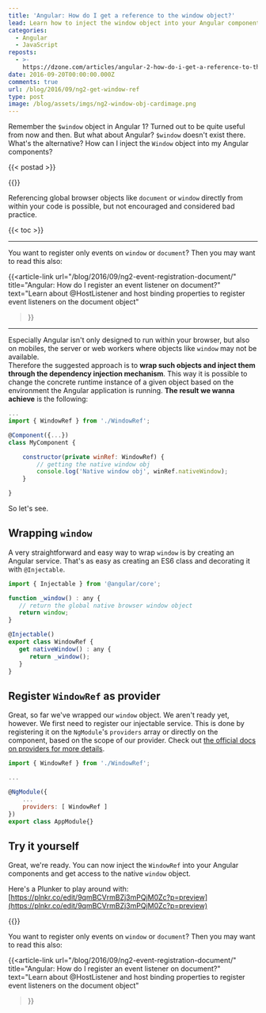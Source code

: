 ```yaml
---
title: 'Angular: How do I get a reference to the window object?'
lead: Learn how to inject the window object into your Angular components
categories:
  - Angular
  - JavaScript
reposts:
  - >-
    https://dzone.com/articles/angular-2-how-do-i-get-a-reference-to-the-window-o
date: 2016-09-20T00:00:00.000Z
comments: true
url: /blog/2016/09/ng2-get-window-ref
type: post
image: /blog/assets/imgs/ng2-window-obj-cardimage.png
---
```


<div class="article-intro">
	Remember the <code>$window</code> object in Angular 1? Turned out to be quite useful from now and then. But what about Angular? <code>$window</code> doesn't exist there. What's the alternative? How can I inject the <code>Window</code> object into my Angular components?
</div>

{{< postad >}}

{{<warn-notice message="Contents are based on Angular version >= 2" >}}

Referencing global browser objects like `document` or `window` directly from within your code is possible, but not encouraged and considered bad practice. 

{{< toc >}}

---

You want to register only events on `window` or `document`? Then  you may want to read this also:

{{<article-link
  url="/blog/2016/09/ng2-event-registration-document/"
  title="Angular: How do I register an event listener on document?"
  text="Learn about @HostListener and host binding properties to register event listeners on the document object"
>}}

---

Especially Angular isn't only designed to run within your browser, but also on mobiles, the server or web workers where objects like `window` may not be available.  
Therefore the suggested approach is to **wrap such objects and inject them through the dependency injection mechanism**. This way it is possible to change the concrete runtime instance of a given object based on the environment the Angular application is running. **The result we wanna achieve** is the following:

```javascript
...
import { WindowRef } from './WindowRef';

@Component({...})
class MyComponent {

    constructor(private winRef: WindowRef) {
        // getting the native window obj
        console.log('Native window obj', winRef.nativeWindow);
    }

}

```

So let's see.

## Wrapping `window`

A very straightforward and easy way to wrap `window` is by creating an Angular service. That's as easy as creating an ES6 class and decorating it with `@Injectable`.

```javascript
import { Injectable } from '@angular/core';

function _window() : any {
   // return the global native browser window object
   return window;
}

@Injectable()
export class WindowRef {
   get nativeWindow() : any {
      return _window();
   }
}
```


## Register `WindowRef` as provider

Great, so far we've wrapped our `window` object. We aren't ready yet, however. We first need to register our injectable service. This is done by registering it on the `NgModule`'s `providers` array or directly on the component, based on the scope of our provider. Check out [the official docs on providers for more details](https://angular.io/docs/ts/latest/guide/dependency-injection.html).

```javascript
import { WindowRef } from './WindowRef';

...

@NgModule({
    ...
    providers: [ WindowRef ]
})
export class AppModule{}
```

## Try it yourself

Great, we're ready. You can now inject the `WindowRef` into your Angular components and get access to the native `window` object.

Here's a Plunker to play around with: [https://plnkr.co/edit/9qmBCVrmBZj3mPQjM0Zc?p=preview](https://plnkr.co/edit/9qmBCVrmBZj3mPQjM0Zc?p=preview)

{{<plunker plunker_url="https://embed.plnkr.co/9qmBCVrmBZj3mPQjM0Zc/">}}
 

You want to register only events on `window` or `document`? Then  you may want to read this also:

{{<article-link
  url="/blog/2016/09/ng2-event-registration-document/"
  title="Angular: How do I register an event listener on document?"
  text="Learn about @HostListener and host binding properties to register event listeners on the document object"
>}}
